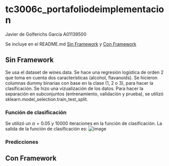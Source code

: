 # tc3006c_portafoliodeimplementacion
Javier de Golferichs García A01139500

Se incluye en el README.md [Sin Framework](##-Sin-Framework) y  [Con Framework](##-Con-Framework)

## Sin Framework

Se usa el dataset de wines.data. Se hace una regresión logística de orden 2 que toma en cuenta dos características (alcohol, flavanoids).
Se hicieron columnas dummy binarias con base en la clase (1, 2 o 3), para hacer la clasificación.
Se hizo una vizualización de los datos.
Para hacer la separación en subconjuntos (entrenamiento, validación y prueba), se utilizó sklearn.model_selection.train_test_split.

### Función de clasificación
Se utilizó un $\alpha = 0.05$ y 10000 iteraciones en la función de clasificación.
La salida de la función de clasificación es:
![image](https://user-images.githubusercontent.com/71610960/190256081-83c0df57-3932-4e12-be87-11d091959c1a.png)


### Predicciones



## Con Framework

